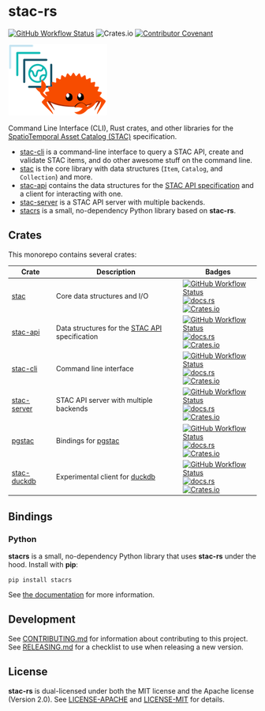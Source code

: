 # stac-rs

[![GitHub Workflow Status](https://img.shields.io/github/actions/workflow/status/stac-utils/stac-rs/ci.yml?branch=main&style=for-the-badge)](https://github.com/stac-utils/stac-rs/actions/workflows/ci.yml)
![Crates.io](https://img.shields.io/crates/l/stac?style=for-the-badge)
[![Contributor Covenant](https://img.shields.io/badge/Contributor%20Covenant-2.1-4baaaa.svg?style=for-the-badge)](./CODE_OF_CONDUCT)

![Ferris the crab holding the STAC logo](./img/ferris-holding-stac-small.png)

Command Line Interface (CLI), Rust crates, and other libraries for the [SpatioTemporal Asset Catalog (STAC)](https://stacspec.org/) specification.

- [stac-cli](./cli/README.md) is a command-line interface to query a STAC API, create and validate STAC items, and do other awesome stuff on the command line.
- [stac](./core/README.md) is the core library with data structures (`Item`, `Catalog`, and `Collection`) and more.
- [stac-api](./api/README.md) contains the data structures for the [STAC API specification](https://github.com/radiantearth/stac-api-spec) and a client for interacting with one.
- [stac-server](./server/README.md) is a STAC API server with multiple backends.
- [stacrs](./python/README.md) is a small, no-dependency Python library based on **stac-rs**.

## Crates

This monorepo contains several crates:

| Crate | Description | Badges |
| ----- | ---- | --------- |
| [stac](./core/README.md) | Core data structures and I/O | [![GitHub Workflow Status](https://img.shields.io/github/actions/workflow/status/stac-utils/stac-rs/core.yml?style=flat-square&branch=main)](https://github.com/stac-utils/stac-rs/actions/workflows/core.yml) <br /> [![docs.rs](https://img.shields.io/docsrs/stac?style=flat-square)](https://docs.rs/stac/latest/stac/) <br> [![Crates.io](https://img.shields.io/crates/v/stac?style=flat-square)](https://crates.io/crates/stac) |
| [stac-api](./api/README.md) | Data structures for the [STAC API](https://github.com/radiantearth/stac-api-spec) specification | [![GitHub Workflow Status](https://img.shields.io/github/actions/workflow/status/stac-utils/stac-rs/api.yml?style=flat-square&branch=main)](https://github.com/stac-utils/stac-rs/actions/workflows/api.yml) <br /> [![docs.rs](https://img.shields.io/docsrs/stac-api?style=flat-square)](https://docs.rs/stac-api/latest/stac_api/) <br> [![Crates.io](https://img.shields.io/crates/v/stac-api?style=flat-square)](https://crates.io/crates/stac-api) |
| [stac-cli](./cli/README.md)| Command line interface | [![GitHub Workflow Status](https://img.shields.io/github/actions/workflow/status/stac-utils/stac-rs/cli.yml?style=flat-square&branch=main)](https://github.com/stac-utils/stac-rs/actions/workflows/cli.yml) <br /> [![docs.rs](https://img.shields.io/docsrs/stac-cli?style=flat-square)](https://docs.rs/stac-cli/latest/stac_cli/) <br> [![Crates.io](https://img.shields.io/crates/v/stac-cli?style=flat-square)](https://crates.io/crates/stac-cli) |
| [stac-server](./server/README.md)| STAC API server with multiple backends | [![GitHub Workflow Status](https://img.shields.io/github/actions/workflow/status/stac-utils/stac-rs/server.yml?style=flat-square&branch=main)](https://github.com/stac-utils/stac-rs/actions/workflows/server.yml) <br /> [![docs.rs](https://img.shields.io/docsrs/stac-server?style=flat-square)](https://docs.rs/stac-server/latest/stac_server/) <br> [![Crates.io](https://img.shields.io/crates/v/stac-server?style=flat-square)](https://crates.io/crates/stac-server) |
| [pgstac](./pgstac/README.md) | Bindings for [pgstac](https://github.com/stac-utils/pgstac) | [![GitHub Workflow Status](https://img.shields.io/github/actions/workflow/status/stac-utils/stac-rs/pgstac.yml?style=flat-square&branch=main)](https://github.com/stac-utils/stac-rs/actions/workflows/pgstac.yml) <br /> [![docs.rs](https://img.shields.io/docsrs/pgstac?style=flat-square)](https://docs.rs/pgstac/latest/pgstac/) <br> [![Crates.io](https://img.shields.io/crates/v/pgstac?style=flat-square)](https://crates.io/crates/pgstac) |
| [stac-duckdb](./duckdb/README.md) | Experimental client for [duckdb](https://duckdb.org/) | [![GitHub Workflow Status](https://img.shields.io/github/actions/workflow/status/stac-utils/stac-rs/duckdb.yml?style=flat-square&branch=main)](https://github.com/stac-utils/stac-rs/actions/workflows/duckdb.yml) <br /> [![docs.rs](https://img.shields.io/docsrs/stac-duckdb?style=flat-square)](https://docs.rs/stac-duckdb/latest/stac_duckdb/) <br> [![Crates.io](https://img.shields.io/crates/v/stac-duckdb?style=flat-square)](https://crates.io/crates/stac-duckdb) |

## Bindings

### Python

**stacrs** is a small, no-dependency Python library that uses **stac-rs** under the hood.
Install with **pip**:

```shell
pip install stacrs
```

See [the documentation](https://stac-utils.github.io/stac-rs/python/) for more information.

## Development

See [CONTRIBUTING.md](./CONTRIBUTING.md) for information about contributing to this project.
See [RELEASING.md](./RELEASING.md) for a checklist to use when releasing a new version.

## License

**stac-rs** is dual-licensed under both the MIT license and the Apache license (Version 2.0).
See [LICENSE-APACHE](./LICENSE-APACHE) and [LICENSE-MIT](./LICENSE-MIT) for details.

<!-- markdownlint-disable-file MD033 -->
